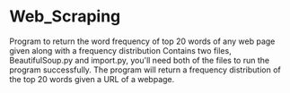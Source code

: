 # Web_Scraping
Program to return the word frequency of top 20 words of any web page given along with a frequency distribution
Contains two files, BeautifulSoup.py and import.py, you'll need both of the files to run the program successfully.
The program will return a frequency distribution of the top 20 words given a URL of a webpage.
